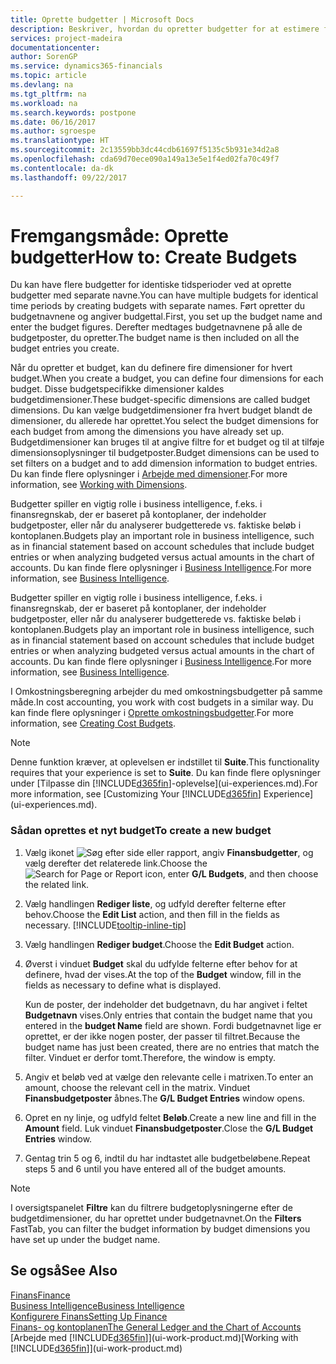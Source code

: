 ```yaml
---
title: Oprette budgetter | Microsoft Docs
description: Beskriver, hvordan du opretter budgetter for at estimere forskellige finansielle aktiviteter og tildele dimensioner i forbindelse med business intelligence.
services: project-madeira
documentationcenter: 
author: SorenGP
ms.service: dynamics365-financials
ms.topic: article
ms.devlang: na
ms.tgt_pltfrm: na
ms.workload: na
ms.search.keywords: postpone
ms.date: 06/16/2017
ms.author: sgroespe
ms.translationtype: HT
ms.sourcegitcommit: 2c13559bb3dc44cdb61697f5135c5b931e34d2a8
ms.openlocfilehash: cda69d70ece090a149a13e5e1f4ed02fa70c49f7
ms.contentlocale: da-dk
ms.lasthandoff: 09/22/2017

---
```

# <a name="how-to-create--budgets"></a><span data-ttu-id="dadb2-103">Fremgangsmåde: Oprette budgetter</span><span class="sxs-lookup"><span data-stu-id="dadb2-103">How to: Create  Budgets</span></span>
<span data-ttu-id="dadb2-104">Du kan have flere budgetter for identiske tidsperioder ved at oprette budgetter med separate navne.</span><span class="sxs-lookup"><span data-stu-id="dadb2-104">You can have multiple budgets for identical time periods by creating budgets with separate names.</span></span> <span data-ttu-id="dadb2-105">Ført opretter du budgetnavnene og angiver budgettal.</span><span class="sxs-lookup"><span data-stu-id="dadb2-105">First, you set up the budget name and enter the budget figures.</span></span> <span data-ttu-id="dadb2-106">Derefter medtages budgetnavnene på alle de budgetposter, du opretter.</span><span class="sxs-lookup"><span data-stu-id="dadb2-106">The budget name is then included on all the budget entries you create.</span></span>  

 <span data-ttu-id="dadb2-107">Når du opretter et budget, kan du definere fire dimensioner for hvert budget.</span><span class="sxs-lookup"><span data-stu-id="dadb2-107">When you create a budget, you can define four dimensions for each budget.</span></span> <span data-ttu-id="dadb2-108">Disse budgetspecifikke dimensioner kaldes budgetdimensioner.</span><span class="sxs-lookup"><span data-stu-id="dadb2-108">These budget-specific dimensions are called budget dimensions.</span></span> <span data-ttu-id="dadb2-109">Du kan vælge budgetdimensioner fra hvert budget blandt de dimensioner, du allerede har oprettet.</span><span class="sxs-lookup"><span data-stu-id="dadb2-109">You select the budget dimensions for each budget from among the dimensions you have already set up.</span></span> <span data-ttu-id="dadb2-110">Budgetdimensioner kan bruges til at angive filtre for et budget og til at tilføje dimensionsoplysninger til budgetposter.</span><span class="sxs-lookup"><span data-stu-id="dadb2-110">Budget dimensions can be used to set filters on a budget and to add dimension information to budget entries.</span></span> <span data-ttu-id="dadb2-111">Du kan finde flere oplysninger i [Arbejde med dimensioner](finance-dimensions.md).</span><span class="sxs-lookup"><span data-stu-id="dadb2-111">For more information, see [Working with Dimensions](finance-dimensions.md).</span></span>

 <span data-ttu-id="dadb2-112">Budgetter spiller en vigtig rolle i business intelligence, f.eks. i finansregnskab, der er baseret på kontoplaner, der indeholder budgetposter, eller når du analyserer budgetterede vs. faktiske beløb i kontoplanen.</span><span class="sxs-lookup"><span data-stu-id="dadb2-112">Budgets play an important role in business intelligence, such as in financial statement based on account schedules that include budget entries or when analyzing budgeted versus actual amounts in the chart of accounts.</span></span> <span data-ttu-id="dadb2-113">Du kan finde flere oplysninger i [Business Intelligence](bi.md).</span><span class="sxs-lookup"><span data-stu-id="dadb2-113">For more information, see [Business Intelligence](bi.md).</span></span>

 <span data-ttu-id="dadb2-114">Budgetter spiller en vigtig rolle i business intelligence, f.eks. i finansregnskab, der er baseret på kontoplaner, der indeholder budgetposter, eller når du analyserer budgetterede vs. faktiske beløb i kontoplanen.</span><span class="sxs-lookup"><span data-stu-id="dadb2-114">Budgets play an important role in business intelligence, such as in financial statement based on account schedules that include budget entries or when analyzing budgeted versus actual amounts in the chart of accounts.</span></span> <span data-ttu-id="dadb2-115">Du kan finde flere oplysninger i [Business Intelligence](bi.md).</span><span class="sxs-lookup"><span data-stu-id="dadb2-115">For more information, see [Business Intelligence](bi.md).</span></span>

<span data-ttu-id="dadb2-116">I Omkostningsberegning arbejder du med omkostningsbudgetter på samme måde.</span><span class="sxs-lookup"><span data-stu-id="dadb2-116">In cost accounting, you work with cost budgets in a similar way.</span></span> <span data-ttu-id="dadb2-117">Du kan finde flere oplysninger i [Oprette omkostningsbudgetter](finance-create-cost-budgets.md).</span><span class="sxs-lookup"><span data-stu-id="dadb2-117">For more information, see [Creating Cost Budgets](finance-create-cost-budgets.md).</span></span>    

 > [!NOTE]  
>   <span data-ttu-id="dadb2-118">Denne funktion kræver, at oplevelsen er indstillet til **Suite**.</span><span class="sxs-lookup"><span data-stu-id="dadb2-118">This functionality requires that your experience is set to **Suite**.</span></span> <span data-ttu-id="dadb2-119">Du kan finde flere oplysninger under [Tilpasse din [!INCLUDE[d365fin](includes/d365fin_md.md)]-oplevelse](ui-experiences.md).</span><span class="sxs-lookup"><span data-stu-id="dadb2-119">For more information, see [Customizing Your [!INCLUDE[d365fin](includes/d365fin_md.md)] Experience](ui-experiences.md).</span></span>  

### <a name="to-create-a-new-budget"></a><span data-ttu-id="dadb2-120">Sådan oprettes et nyt budget</span><span class="sxs-lookup"><span data-stu-id="dadb2-120">To create a new budget</span></span>  

1. <span data-ttu-id="dadb2-121">Vælg ikonet ![Søg efter side eller rapport](media/ui-search/search_small.png "Ikonet Søg efter side eller rapport"), angiv **Finansbudgetter**, og vælg derefter det relaterede link.</span><span class="sxs-lookup"><span data-stu-id="dadb2-121">Choose the ![Search for Page or Report](media/ui-search/search_small.png "Search for Page or Report icon") icon, enter **G/L Budgets**, and then choose the related link.</span></span>  
2. <span data-ttu-id="dadb2-122">Vælg handlingen **Rediger liste**, og udfyld derefter felterne efter behov.</span><span class="sxs-lookup"><span data-stu-id="dadb2-122">Choose the **Edit List** action, and then fill in the fields as necessary.</span></span> [!INCLUDE[tooltip-inline-tip](includes/tooltip-inline-tip_md.md)]  
3. <span data-ttu-id="dadb2-123">Vælg handlingen **Rediger budget**.</span><span class="sxs-lookup"><span data-stu-id="dadb2-123">Choose the **Edit Budget** action.</span></span>
4. <span data-ttu-id="dadb2-124">Øverst i vinduet **Budget** skal du udfylde felterne efter behov for at definere, hvad der vises.</span><span class="sxs-lookup"><span data-stu-id="dadb2-124">At the top of the **Budget** window, fill in the fields as necessary to define what is displayed.</span></span>  

    <span data-ttu-id="dadb2-125">Kun de poster, der indeholder det budgetnavn, du har angivet i feltet **Budgetnavn** vises.</span><span class="sxs-lookup"><span data-stu-id="dadb2-125">Only entries that contain the budget name that you entered in the **budget Name** field are shown.</span></span> <span data-ttu-id="dadb2-126">Fordi budgetnavnet lige er oprettet, er der ikke nogen poster, der passer til filtret.</span><span class="sxs-lookup"><span data-stu-id="dadb2-126">Because the budget name has just been created, there are no entries that match the filter.</span></span> <span data-ttu-id="dadb2-127">Vinduet er derfor tomt.</span><span class="sxs-lookup"><span data-stu-id="dadb2-127">Therefore, the window is empty.</span></span>  
5. <span data-ttu-id="dadb2-128">Angiv et beløb ved at vælge den relevante celle i matrixen.</span><span class="sxs-lookup"><span data-stu-id="dadb2-128">To enter an amount, choose the relevant cell in the matrix.</span></span> <span data-ttu-id="dadb2-129">Vinduet **Finansbudgetposter** åbnes.</span><span class="sxs-lookup"><span data-stu-id="dadb2-129">The **G/L Budget Entries** window opens.</span></span>  
6. <span data-ttu-id="dadb2-130">Opret en ny linje, og udfyld feltet **Beløb**.</span><span class="sxs-lookup"><span data-stu-id="dadb2-130">Create a new line and fill in the **Amount** field.</span></span> <span data-ttu-id="dadb2-131">Luk vinduet **Finansbudgetposter**.</span><span class="sxs-lookup"><span data-stu-id="dadb2-131">Close the **G/L Budget Entries** window.</span></span>  
7. <span data-ttu-id="dadb2-132">Gentag trin 5 og 6, indtil du har indtastet alle budgetbeløbene.</span><span class="sxs-lookup"><span data-stu-id="dadb2-132">Repeat steps 5 and 6 until you have entered all of the budget amounts.</span></span>  

> [!NOTE]  
>  <span data-ttu-id="dadb2-133">I oversigtspanelet **Filtre** kan du filtrere budgetoplysningerne efter de budgetdimensioner, du har oprettet under budgetnavnet.</span><span class="sxs-lookup"><span data-stu-id="dadb2-133">On the **Filters** FastTab, you can filter the budget information by budget dimensions you have set up under the budget name.</span></span>   

## <a name="see-also"></a><span data-ttu-id="dadb2-134">Se også</span><span class="sxs-lookup"><span data-stu-id="dadb2-134">See Also</span></span>
[<span data-ttu-id="dadb2-135">Finans</span><span class="sxs-lookup"><span data-stu-id="dadb2-135">Finance</span></span>](finance.md)  
[<span data-ttu-id="dadb2-136">Business Intelligence</span><span class="sxs-lookup"><span data-stu-id="dadb2-136">Business Intelligence</span></span>](bi.md)  
[<span data-ttu-id="dadb2-137">Konfigurere Finans</span><span class="sxs-lookup"><span data-stu-id="dadb2-137">Setting Up Finance</span></span>](finance-setup-finance.md)  
[<span data-ttu-id="dadb2-138">Finans- og kontoplanen</span><span class="sxs-lookup"><span data-stu-id="dadb2-138">The General Ledger and the Chart of Accounts</span></span>](finance-general-ledger.md)  
<span data-ttu-id="dadb2-139">[Arbejde med [!INCLUDE[d365fin](includes/d365fin_md.md)]](ui-work-product.md)</span><span class="sxs-lookup"><span data-stu-id="dadb2-139">[Working with [!INCLUDE[d365fin](includes/d365fin_md.md)]](ui-work-product.md)</span></span>  

